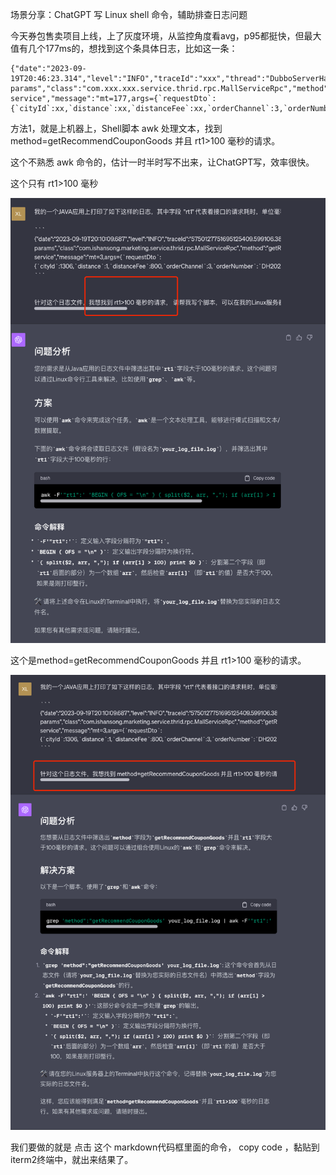 场景分享：ChatGPT 写 Linux shell 命令，辅助排查日志问题

今天券包售卖项目上线，上了灰度环境，从监控角度看avg，p95都挺快，但最大值有几个177ms的，想找到这个条具体日志，比如这一条：

```  
{"date":"2023-09-19T20:46:23.314","level":"INFO","traceId":"xxx","thread":"DubboServerHandler","logger":"rpc-params","class":"com.xxx.xxx.service.thrid.rpc.MallServiceRpc","method":"getRecommendCouponGoods","success":"T","rt1":177,"uid":"xx","cid":"xxx","appName":"marketing-service","message":"mt=177,args={`requestDto`:{`cityId`:xx,`distance`:xx,`distanceFee`:xx,`orderChannel`:3,`orderNumber`:`xxx`,`orderServeType`:`xxx`,`qualityDelivery`:2,`useDate`:xxx,`userId`:xxx,`userMobile`:`xxx`}},result="}  
```

方法1，就是上机器上，Shell脚本 awk 处理文本，找到method=getRecommendCouponGoods 并且 rt1>100 毫秒的请求。

这个不熟悉 awk 命令的，估计一时半时写不出来，让ChatGPT写，效率很快。

这个只有 rt1>100 毫秒

![](../attachment/Pasted%20image%2020230920162040.png)

这个是method=getRecommendCouponGoods 并且 rt1>100 毫秒的请求。

![](../attachment/Pasted%20image%2020230920162048.png)

我们要做的就是 点击 这个 markdown代码框里面的命令， copy code ，黏贴到 iterm2终端中，就出来结果了。